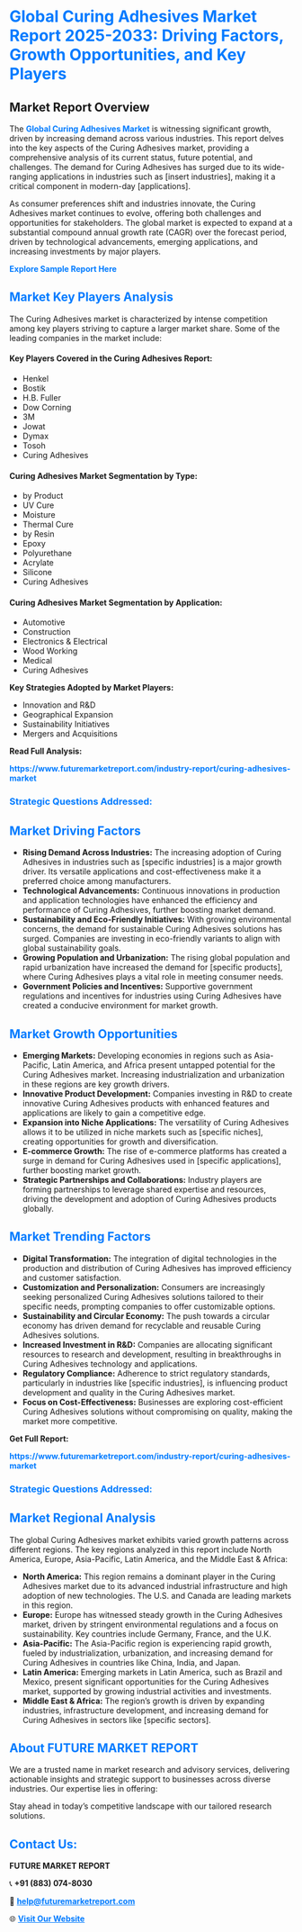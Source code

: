 <h1 style="color: #007BFF;">Global Curing Adhesives Market Report 2025-2033: Driving Factors, Growth Opportunities, and Key Players</h1>

<section id="overview">
<h2>Market Report Overview</h2>
<p>The <a href="https://www.futuremarketreport.com/industry-report/curing-adhesives-market" style="color: #007BFF; text-decoration: none;"><strong>Global Curing Adhesives Market</strong></a> is witnessing significant growth, driven by increasing demand across various industries. This report delves into the key aspects of the Curing Adhesives market, providing a comprehensive analysis of its current status, future potential, and challenges. The demand for Curing Adhesives has surged due to its wide-ranging applications in industries such as [insert industries], making it a critical component in modern-day [applications].</p>
<p>As consumer preferences shift and industries innovate, the Curing Adhesives market continues to evolve, offering both challenges and opportunities for stakeholders. The global market is expected to expand at a substantial compound annual growth rate (CAGR) over the forecast period, driven by technological advancements, emerging applications, and increasing investments by major players.</p>
</section>

<section id="overview">
<p><a href="https://www.futuremarketreport.com/request-sample/reportId=100645" style="color: #007BFF; text-decoration: none;"><strong>Explore Sample Report Here</strong></a></p>
</section>

<section id="key-players">
<h2 style="color: #007BFF;">Market Key Players Analysis</h2>
<p>The Curing Adhesives market is characterized by intense competition among key players striving to capture a larger market share. Some of the leading companies in the market include:</p>
<h4>Key Players Covered in the Curing Adhesives Report:</h4>
<ul><li>Henkel</li><li>Bostik</li><li>H.B. Fuller</li><li>Dow Corning</li><li>3M</li><li>Jowat</li><li>Dymax</li><li>Tosoh</li><li>Curing Adhesives</li></ul>
<h4>Curing Adhesives Market Segmentation by Type:</h4>
<ul><li>by Product</li><li>UV Cure</li><li>Moisture</li><li>Thermal Cure</li><li>by Resin</li><li>Epoxy</li><li>Polyurethane</li><li>Acrylate</li><li>Silicone</li><li>Curing Adhesives</li></ul>

<h4>Curing Adhesives Market Segmentation by Application:</h4>
<ul><li>Automotive</li><li>Construction</li><li>Electronics &amp; Electrical</li><li>Wood Working</li><li>Medical</li><li>Curing Adhesives</li></ul>
<p><strong>Key Strategies Adopted by Market Players:</strong></p>
<ul>
<li>Innovation and R&D</li>
<li>Geographical Expansion</li>
<li>Sustainability Initiatives</li>
<li>Mergers and Acquisitions</li>
</ul>
</section>

<section>
<p><strong>Read Full Analysis: </strong></p><a href="https://www.futuremarketreport.com/industry-report/curing-adhesives-market" style="color: #007BFF; text-decoration: none;"><strong>https://www.futuremarketreport.com/industry-report/curing-adhesives-market</strong></a>
<h3 style="color: #007BFF;">Strategic Questions Addressed:</h3>
</section>

<section id="driving-factors">
<h2 style="color: #007BFF;">Market Driving Factors</h2>
<ul>
<li><strong>Rising Demand Across Industries:</strong> The increasing adoption of Curing Adhesives in industries such as [specific industries] is a major growth driver. Its versatile applications and cost-effectiveness make it a preferred choice among manufacturers.</li>
<li><strong>Technological Advancements:</strong> Continuous innovations in production and application technologies have enhanced the efficiency and performance of Curing Adhesives, further boosting market demand.</li>
<li><strong>Sustainability and Eco-Friendly Initiatives:</strong> With growing environmental concerns, the demand for sustainable Curing Adhesives solutions has surged. Companies are investing in eco-friendly variants to align with global sustainability goals.</li>
<li><strong>Growing Population and Urbanization:</strong> The rising global population and rapid urbanization have increased the demand for [specific products], where Curing Adhesives plays a vital role in meeting consumer needs.</li>
<li><strong>Government Policies and Incentives:</strong> Supportive government regulations and incentives for industries using Curing Adhesives have created a conducive environment for market growth.</li>
</ul>
</section>

<section id="growth-opportunities">
<h2 style="color: #007BFF;">Market Growth Opportunities</h2>
<ul>
<li><strong>Emerging Markets:</strong> Developing economies in regions such as Asia-Pacific, Latin America, and Africa present untapped potential for the Curing Adhesives market. Increasing industrialization and urbanization in these regions are key growth drivers.</li>
<li><strong>Innovative Product Development:</strong> Companies investing in R&D to create innovative Curing Adhesives products with enhanced features and applications are likely to gain a competitive edge.</li>
<li><strong>Expansion into Niche Applications:</strong> The versatility of Curing Adhesives allows it to be utilized in niche markets such as [specific niches], creating opportunities for growth and diversification.</li>
<li><strong>E-commerce Growth:</strong> The rise of e-commerce platforms has created a surge in demand for Curing Adhesives used in [specific applications], further boosting market growth.</li>
<li><strong>Strategic Partnerships and Collaborations:</strong> Industry players are forming partnerships to leverage shared expertise and resources, driving the development and adoption of Curing Adhesives products globally.</li>
</ul>
</section>

<section id="trending-factors">
<h2 style="color: #007BFF;">Market Trending Factors</h2>
<ul>
<li><strong>Digital Transformation:</strong> The integration of digital technologies in the production and distribution of Curing Adhesives has improved efficiency and customer satisfaction.</li>
<li><strong>Customization and Personalization:</strong> Consumers are increasingly seeking personalized Curing Adhesives solutions tailored to their specific needs, prompting companies to offer customizable options.</li>
<li><strong>Sustainability and Circular Economy:</strong> The push towards a circular economy has driven demand for recyclable and reusable Curing Adhesives solutions.</li>
<li><strong>Increased Investment in R&D:</strong> Companies are allocating significant resources to research and development, resulting in breakthroughs in Curing Adhesives technology and applications.</li>
<li><strong>Regulatory Compliance:</strong> Adherence to strict regulatory standards, particularly in industries like [specific industries], is influencing product development and quality in the Curing Adhesives market.</li>
<li><strong>Focus on Cost-Effectiveness:</strong> Businesses are exploring cost-efficient Curing Adhesives solutions without compromising on quality, making the market more competitive.</li>
</ul>
</section>

<section>
<p><strong>Get Full Report: </strong></p><a href="https://www.futuremarketreport.com/industry-report/curing-adhesives-market" style="color: #007BFF; text-decoration: none;"><strong>https://www.futuremarketreport.com/industry-report/curing-adhesives-market</strong></a>
<h3 style="color: #007BFF;">Strategic Questions Addressed:</h3>
</section>


<section id="regional-analysis">
<h2 style="color: #007BFF;">Market Regional Analysis</h2>
<p>The global Curing Adhesives market exhibits varied growth patterns across different regions. The key regions analyzed in this report include North America, Europe, Asia-Pacific, Latin America, and the Middle East & Africa:</p>
<ul>
<li><strong>North America:</strong> This region remains a dominant player in the Curing Adhesives market due to its advanced industrial infrastructure and high adoption of new technologies. The U.S. and Canada are leading markets in this region.</li>
<li><strong>Europe:</strong> Europe has witnessed steady growth in the Curing Adhesives market, driven by stringent environmental regulations and a focus on sustainability. Key countries include Germany, France, and the U.K.</li>
<li><strong>Asia-Pacific:</strong> The Asia-Pacific region is experiencing rapid growth, fueled by industrialization, urbanization, and increasing demand for Curing Adhesives in countries like China, India, and Japan.</li>
<li><strong>Latin America:</strong> Emerging markets in Latin America, such as Brazil and Mexico, present significant opportunities for the Curing Adhesives market, supported by growing industrial activities and investments.</li>
<li><strong>Middle East & Africa:</strong> The region’s growth is driven by expanding industries, infrastructure development, and increasing demand for Curing Adhesives in sectors like [specific sectors].</li>
</ul>
</section>

<footer>
<h2 style="color: #007BFF;">About FUTURE MARKET REPORT</h2>
<p>We are a trusted name in market research and advisory services, delivering actionable insights and strategic support to businesses across diverse industries. Our expertise lies in offering:</p>

<p>Stay ahead in today’s competitive landscape with our tailored research solutions.</p>

<h2 style="color: #007BFF;">Contact Us:</h2>
<p><strong>FUTURE MARKET REPORT</strong></p>
<p>📞 <strong>+91 (883) 074-8030</strong></p>
<p>📧 <strong><a href="mailto:help@futuremarketreport.com" style="color: #007BFF;">help@futuremarketreport.com</a></strong></p>
<p>🌐 <strong><a href="https://www.futuremarketreport.com/" style="color: #007BFF;">Visit Our Website</a></strong></p>
</footer>